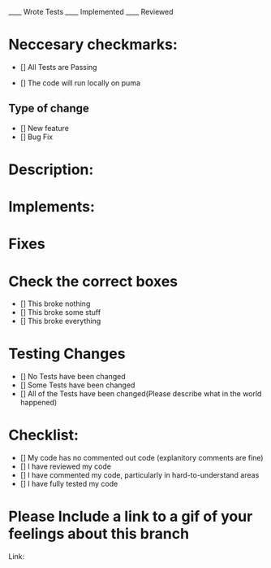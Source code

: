 ____ Wrote Tests
____ Implemented
____ Reviewed
# Neccesary checkmarks:
- [] All Tests are Passing

- [] The code will run locally on puma

## Type of change
- [] New feature
- [] Bug Fix

# Description:



# Implements:



# Fixes




# Check the correct boxes

- [] This broke nothing
- [] This broke some stuff
- [] This broke everything

# Testing Changes
- [] No Tests have been changed
- [] Some Tests have been changed
- [] All of the Tests have been changed(Please describe what in the world happened)

# Checklist:

- [] My code has no commented out code (explanitory comments are fine)
- [] I have reviewed my code
- [] I have commented my code, particularly in hard-to-understand areas
- [] I have fully tested my code

# Please Include a link to a gif of your feelings about this branch
Link: 
